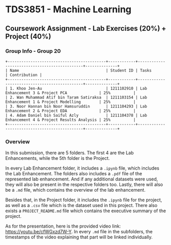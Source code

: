 # TDS3851 - Machine Learning

## Coursework Assignment - Lab Exercises (20%) + Project (40%)

### Group Info - Group 20

```
+-------------------------------------------+------------+----------------------------------------------+--------------+
| Name                                      | Student ID | Tasks                                        | Contribution |
+-------------------------------------------+------------+----------------------------------------------+--------------+
| 1. Khoo Jen-Au                            | 1211102910 | Lab Enhancement 3 & Project PCA              | 25%          |
| 2. Wan Muhammad Atif bin Taram Satiraksa  | 1211103154 | Lab Enhancement 1 & Project Modelling        | 25%          |
| 3. Noor Hannan bin Noor Hamsuruddin       | 1211104293 | Lab Enhancement 2 & Project EDA              | 25%          |
| 4. Adam Daniel bin Saiful Azly            | 1211104378 | Lab Enhancement 4 & Project Results Analysis | 25%          |
+-------------------------------------------+------------+----------------------------------------------+--------------+
```

### Overview

In this submission, there are 5 folders. The first 4 are the Lab Enhancements, while the 5th folder is the Project.

In every Lab Enhancement folder, it includes a `.ipynb` file, which includes the Lab Enhancement. The folders also includes a `.pdf` file of the represented lab enhancement. And if any additional datasets were used, they will also be present in the respective folders too. Lastly, there will also be a `.md` file, which contains the overview of the lab enhancement.

Besides that, in the Project folder, it includes the `.ipynb` file for the project, as well as a `.csv` file which is the dataset used in this project. There also exists a `PROJECT_README.md` file which contains the executive summary of the project.

As for the presentation, here is the provided video link: https://youtu.be/cfWGxzd7W-Y. In every `.md` file in the subfolders, the timestamps of the video explaining that part will be linked individually.
